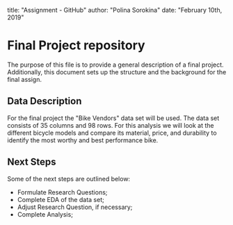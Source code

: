 title: "Assignment - GitHub"
author: "Polina Sorokina"
date: "February 10th, 2019"

# Final Project repository

The purpose of this file is to provide a general description of a final project. Additionally, this document sets up the structure and the background for the final assign.

## Data Description 

For the final project the "Bike Vendors" data set will be used. The data set consists of 35 columns and 98 rows. For this analysis we will look at the different bicycle models and compare its material, price, and durability to identify the most worthy and best performance bike.

## Next Steps

Some of the next steps are outlined below:

* Formulate Research Questions;
* Complete EDA of the data set;
* Adjust Research Question, if necessary;
* Complete Analysis;

